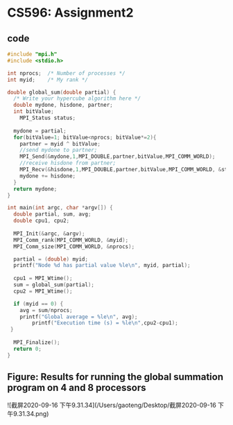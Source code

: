 # CS596: Assignment2

## code

```c
#include "mpi.h"
#include <stdio.h>

int nprocs;  /* Number of processes */
int myid;    /* My rank */

double global_sum(double partial) {
  /* Write your hypercube algorithm here */
  double mydone, hisdone, partner;
  int bitValue;
	MPI_Status status;
  
  mydone = partial;
  for(bitValue=1; bitValue<nprocs; bitValue*=2){
    partner = myid ^ bitValue;
    //send mydone to partner;
    MPI_Send(&mydone,1,MPI_DOUBLE,partner,bitValue,MPI_COMM_WORLD);
    //receive hisdone from partner;
    MPI_Recv(&hisdone,1,MPI_DOUBLE,partner,bitValue,MPI_COMM_WORLD, &status);
    mydone += hisdone;
  }
  return mydone;
}

int main(int argc, char *argv[]) {
  double partial, sum, avg;
  double cpu1, cpu2;
  
  MPI_Init(&argc, &argv);
  MPI_Comm_rank(MPI_COMM_WORLD, &myid);
  MPI_Comm_size(MPI_COMM_WORLD, &nprocs);

  partial = (double) myid;
  printf("Node %d has partial value %le\n", myid, partial);
  
  cpu1 = MPI_Wtime();
  sum = global_sum(partial);
  cpu2 = MPI_Wtime();

  if (myid == 0) {
    avg = sum/nprocs;
    printf("Global average = %le\n", avg);
		printf("Execution time (s) = %le\n",cpu2-cpu1);
 }
  
  MPI_Finalize();
  return 0;
}
```

## Figure: Results for running the global summation program on 4 and 8 processors

![截屏2020-09-16 下午9.31.34](/Users/gaoteng/Desktop/截屏2020-09-16 下午9.31.34.png)




